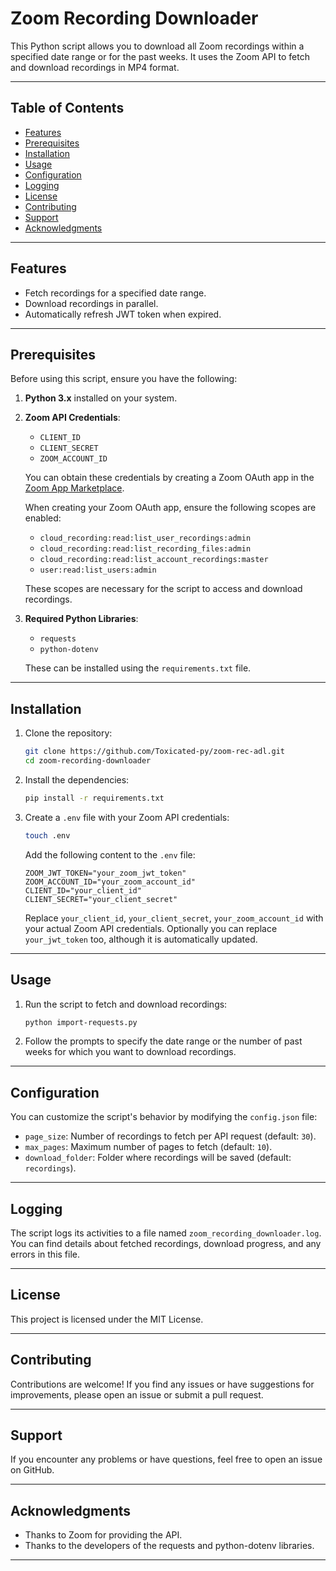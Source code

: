 # Zoom Recording Downloader

This Python script allows you to download all Zoom recordings within a specified date range or for the past weeks. It uses the Zoom API to fetch and download recordings in MP4 format.

---

## Table of Contents

- [Features](#features)
- [Prerequisites](#prerequisites)
- [Installation](#installation)
- [Usage](#usage)
- [Configuration](#configuration)
- [Logging](#logging)
- [License](#license)
- [Contributing](#contributing)
- [Support](#support)
- [Acknowledgments](#acknowledgments)

---

## Features
- Fetch recordings for a specified date range.
- Download recordings in parallel.
- Automatically refresh JWT token when expired.

---

## Prerequisites

Before using this script, ensure you have the following:

1. **Python 3.x** installed on your system.
2. **Zoom API Credentials**:
   - `CLIENT_ID`
   - `CLIENT_SECRET`
   - `ZOOM_ACCOUNT_ID`
   
   You can obtain these credentials by creating a Zoom OAuth app in the [Zoom App Marketplace](https://marketplace.zoom.us/).

    When creating your Zoom OAuth app, ensure the following scopes are enabled:
   - `cloud_recording:read:list_user_recordings:admin`
   - `cloud_recording:read:list_recording_files:admin`
   - `cloud_recording:read:list_account_recordings:master`
   - `user:read:list_users:admin`

   These scopes are necessary for the script to access and download recordings.

3. **Required Python Libraries**:
   - `requests`
   - `python-dotenv`

   These can be installed using the `requirements.txt` file.

---

## Installation

1. Clone the repository:
    ```sh
    git clone https://github.com/Toxicated-py/zoom-rec-adl.git
    cd zoom-recording-downloader
    ```

2. Install the dependencies:
    ```sh
    pip install -r requirements.txt
    ```

3. Create a `.env` file with your Zoom API credentials:
    ```sh
    touch .env
    ```

    Add the following content to the `.env` file:
    ```env
    ZOOM_JWT_TOKEN="your_zoom_jwt_token"
    ZOOM_ACCOUNT_ID="your_zoom_account_id"
    CLIENT_ID="your_client_id"
    CLIENT_SECRET="your_client_secret"
    ```
    Replace `your_client_id`, `your_client_secret`, `your_zoom_account_id` with your actual Zoom API credentials.
    Optionally you can replace `your_jwt_token` too, although it is automatically updated.

---

## Usage

1. Run the script to fetch and download recordings:
    ```sh
    python import-requests.py
    ```

2. Follow the prompts to specify the date range or the number of past weeks for which you want to download recordings.

---

## Configuration

You can customize the script's behavior by modifying the `config.json` file:

- `page_size`: Number of recordings to fetch per API request (default: `30`).
- `max_pages`: Maximum number of pages to fetch (default: `10`).
- `download_folder`: Folder where recordings will be saved (default: `recordings`).

---

## Logging

The script logs its activities to a file named `zoom_recording_downloader.log`. You can find details about fetched recordings, download progress, and any errors in this file.

---

## License
This project is licensed under the MIT License.

---

## Contributing

Contributions are welcome! If you find any issues or have suggestions for improvements, please open an issue or submit a pull request.

---

## Support

If you encounter any problems or have questions, feel free to open an issue on GitHub.

---

## Acknowledgments

- Thanks to Zoom for providing the API.
- Thanks to the developers of the requests and python-dotenv libraries.

---